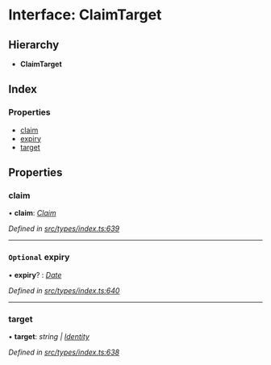 # Interface: ClaimTarget

## Hierarchy

* **ClaimTarget**

## Index

### Properties

* [claim](claimtarget.md#claim)
* [expiry](claimtarget.md#optional-expiry)
* [target](claimtarget.md#target)

## Properties

###  claim

• **claim**: *[Claim](../globals.md#claim)*

*Defined in [src/types/index.ts:639](https://github.com/PolymathNetwork/polymesh-sdk/blob/38ee8078/src/types/index.ts#L639)*

___

### `Optional` expiry

• **expiry**? : *[Date](../enums/transactionargumenttype.md#date)*

*Defined in [src/types/index.ts:640](https://github.com/PolymathNetwork/polymesh-sdk/blob/38ee8078/src/types/index.ts#L640)*

___

###  target

• **target**: *string | [Identity](../classes/identity.md)*

*Defined in [src/types/index.ts:638](https://github.com/PolymathNetwork/polymesh-sdk/blob/38ee8078/src/types/index.ts#L638)*
